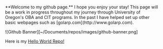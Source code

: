 <DOCTYPE html>
<html lang="en">
<head>
<meta charset="utf-8">
<title>Pants-404's Git Page</title>

</head>
<body>
<p>**Welcome to my github page.** I hope you enjoy your stay! This page will be a work in progress throughout my journey through University of Oregon's OBA and CIT programs.
In the past I have helped set up other basic webpages such as [golarp.com](http://www.golarp.com).

![Github Banner][~/Documents/repos/images/github-banner.png]

Here is my [Hello World Repo!](https://github.com/pants-404/hello-world.git)
</body>
<script></script>
</html>
